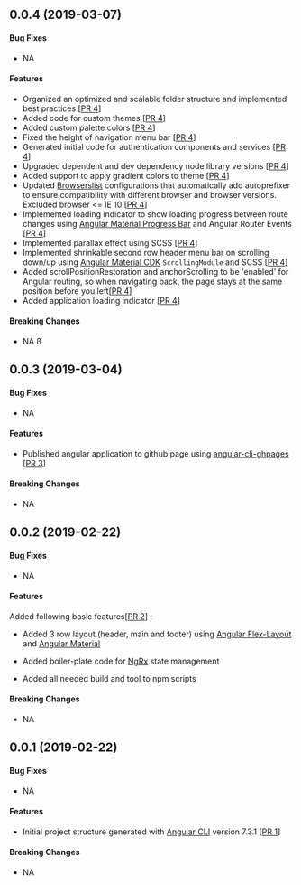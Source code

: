 <a name="v0.0.4"></a>
## 0.0.4 (2019-03-07)

#### Bug Fixes
* NA

#### Features
* Organized an optimized and scalable folder structure and implemented best practices [[PR 4](https://github.com/kumaran-is/ngrx-web-starter1/pull/4)]
* Added code for custom themes [[PR 4](https://github.com/kumaran-is/ngrx-web-starter1/pull/4)]
* Added custom palette colors [[PR 4](https://github.com/kumaran-is/ngrx-web-starter1/pull/4)]
* Fixed the height of navigation menu bar [[PR 4](https://github.com/kumaran-is/ngrx-web-starter1/pull/4)]
* Generated initial code for authentication components and services [[PR 4](https://github.com/kumaran-is/ngrx-web-starter1/pull/4)]
* Upgraded dependent and dev dependency node library versions [[PR 4](https://github.com/kumaran-is/ngrx-web-starter1/pull/4)]
* Added support to apply gradient colors to theme [[PR 4](https://github.com/kumaran-is/ngrx-web-starter1/pull/4)]
* Updated [Browserslist](./src/browserslist) configurations that automatically add autoprefixer to ensure compatibility with different browser and browser versions. Excluded browser <= IE 10 [[PR 4](https://github.com/kumaran-is/ngrx-web-starter1/pull/4)]
* Implemented loading indicator to show loading progress between route changes using [Angular Material Progress Bar](https://material.angular.io/components/progress-bar/overview) and Angular Router Events [[PR 4](https://github.com/kumaran-is/ngrx-web-starter1/pull/4)]
* Implemented parallax effect using SCSS [[PR 4](https://github.com/kumaran-is/ngrx-web-starter1/pull/4)]
* Implemented shrinkable second row header menu bar on scrolling down/up using [Angular Material CDK](https://material.angular.io/cdk/scrolling/api) `ScrollingModule` and SCSS [[PR 4](https://github.com/kumaran-is/ngrx-web-starter1/pull/4)]
* Added scrollPositionRestoration and anchorScrolling to be 'enabled' for Angular routing, so when navigating back, the page stays at the same position before you left[[PR 4](https://github.com/kumaran-is/ngrx-web-starter1/pull/4)]
* Added application loading indicator [[PR 4](https://github.com/kumaran-is/ngrx-web-starter1/pull/4)]

#### Breaking Changes
* NA
ß
<a name="v0.0.3"></a>
## 0.0.3 (2019-03-04)

#### Bug Fixes
* NA

#### Features
* Published angular application to github page using [angular-cli-ghpages](https://github.com/angular-schule/angular-cli-ghpages) [[PR 3](https://github.com/kumaran-is/ngrx-web-starter1/pull/3)]

#### Breaking Changes
* NA

<a name="v0.0.2"></a>
## 0.0.2 (2019-02-22)

#### Bug Fixes
* NA

#### Features
Added following basic features[[PR 2](https://github.com/kumaran-is/ngrx-web-starter1/pull/2)] :

* Added 3 row layout (header, main and footer) using [Angular Flex-Layout](https://github.com/angular/flex-layout) and [Angular Material](https://material.angular.io/)

* Added boiler-plate code for [NgRx](https://ngrx.io/) state management

* Added all needed build and tool to npm scripts

#### Breaking Changes
* NA


<a name="v0.0.1"></a>
## 0.0.1 (2019-02-22)

#### Bug Fixes
* NA

#### Features
* Initial project structure generated  with  [Angular CLI](https://github.com/angular/angular-cli) version 7.3.1 [[PR 1](https://github.com/kumaran-is/ngrx-web-starter1/pull/1)]

#### Breaking Changes
* NA
